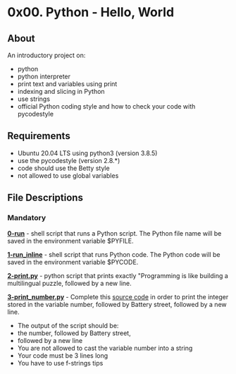 # 0x00. Python - Hello, World
## About
An introductory project on:
- python
- python interpreter
- print text and variables using print
- indexing and slicing in Python
- use strings
- official Python coding style and how to check your code with pycodestyle
## Requirements
- Ubuntu 20.04 LTS using python3 (version 3.8.5)
- use the pycodestyle (version 2.8.*)
- code should use the Betty style
- not allowed to use global variables
## File Descriptions
### Mandatory
**[0-run](0-run)** - shell script that runs a Python script. The Python file name will be saved in the environment variable $PYFILE.

**[1-run_inline](1-run_inline)** - shell script that runs Python code. The Python code will be saved in the environment variable $PYCODE.

**[2-print.py](2-print.py)** - python script that prints exactly "Programming is like building a multilingual puzzle, followed by a new line.

**[3-print_number.py](3-print_number.py)** - Complete this [source code](https://github.com/holbertonschool/0x00.py/blob/master/3-print_number.py) in order to print the integer stored in the variable number, followed by Battery street, followed by a new line.
- The output of the script should be:
 - the number, followed by Battery street,
 - followed by a new line
- You are not allowed to cast the variable number into a string
- Your code must be 3 lines long
- You have to use f-strings tips
